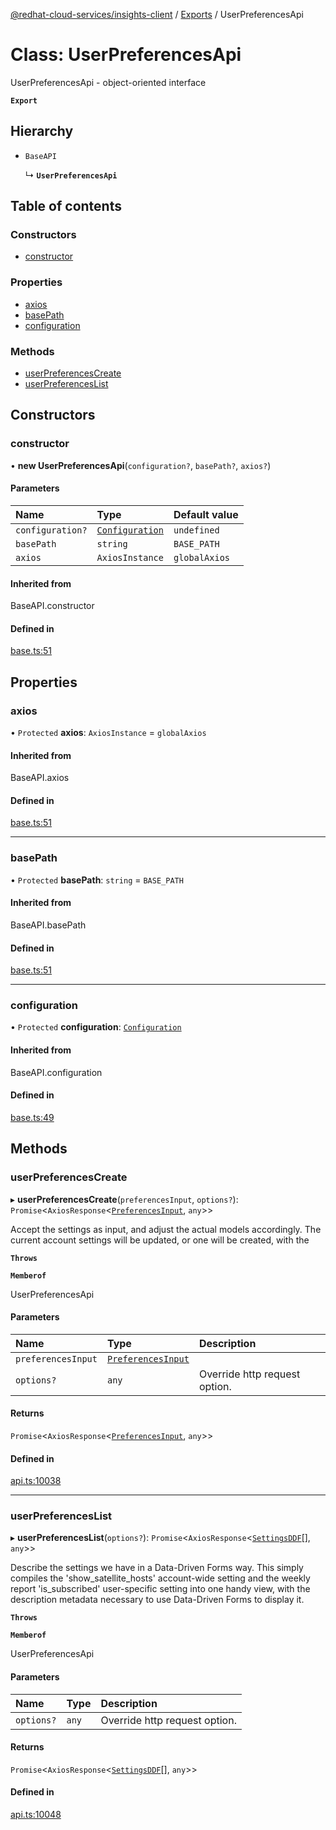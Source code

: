 [@redhat-cloud-services/insights-client](../README.md) / [Exports](../modules.md) / UserPreferencesApi

# Class: UserPreferencesApi

UserPreferencesApi - object-oriented interface

**`Export`**

## Hierarchy

- `BaseAPI`

  ↳ **`UserPreferencesApi`**

## Table of contents

### Constructors

- [constructor](UserPreferencesApi.md#constructor)

### Properties

- [axios](UserPreferencesApi.md#axios)
- [basePath](UserPreferencesApi.md#basepath)
- [configuration](UserPreferencesApi.md#configuration)

### Methods

- [userPreferencesCreate](UserPreferencesApi.md#userpreferencescreate)
- [userPreferencesList](UserPreferencesApi.md#userpreferenceslist)

## Constructors

### constructor

• **new UserPreferencesApi**(`configuration?`, `basePath?`, `axios?`)

#### Parameters

| Name | Type | Default value |
| :------ | :------ | :------ |
| `configuration?` | [`Configuration`](Configuration.md) | `undefined` |
| `basePath` | `string` | `BASE_PATH` |
| `axios` | `AxiosInstance` | `globalAxios` |

#### Inherited from

BaseAPI.constructor

#### Defined in

[base.ts:51](https://github.com/RedHatInsights/javascript-clients/blob/master/packages/insights/base.ts#L51)

## Properties

### axios

• `Protected` **axios**: `AxiosInstance` = `globalAxios`

#### Inherited from

BaseAPI.axios

#### Defined in

[base.ts:51](https://github.com/RedHatInsights/javascript-clients/blob/master/packages/insights/base.ts#L51)

___

### basePath

• `Protected` **basePath**: `string` = `BASE_PATH`

#### Inherited from

BaseAPI.basePath

#### Defined in

[base.ts:51](https://github.com/RedHatInsights/javascript-clients/blob/master/packages/insights/base.ts#L51)

___

### configuration

• `Protected` **configuration**: [`Configuration`](Configuration.md)

#### Inherited from

BaseAPI.configuration

#### Defined in

[base.ts:49](https://github.com/RedHatInsights/javascript-clients/blob/master/packages/insights/base.ts#L49)

## Methods

### userPreferencesCreate

▸ **userPreferencesCreate**(`preferencesInput`, `options?`): `Promise`<`AxiosResponse`<[`PreferencesInput`](../interfaces/PreferencesInput.md), `any`\>\>

Accept the settings as input, and adjust the actual models accordingly.  The current account settings will be updated, or one will be created, with the

**`Throws`**

**`Memberof`**

UserPreferencesApi

#### Parameters

| Name | Type | Description |
| :------ | :------ | :------ |
| `preferencesInput` | [`PreferencesInput`](../interfaces/PreferencesInput.md) |  |
| `options?` | `any` | Override http request option. |

#### Returns

`Promise`<`AxiosResponse`<[`PreferencesInput`](../interfaces/PreferencesInput.md), `any`\>\>

#### Defined in

[api.ts:10038](https://github.com/RedHatInsights/javascript-clients/blob/master/packages/insights/api.ts#L10038)

___

### userPreferencesList

▸ **userPreferencesList**(`options?`): `Promise`<`AxiosResponse`<[`SettingsDDF`](../interfaces/SettingsDDF.md)[], `any`\>\>

Describe the settings we have in a Data-Driven Forms way.  This simply compiles the \'show_satellite_hosts\' account-wide setting and the weekly report \'is_subscribed\' user-specific setting into one handy view, with the description metadata necessary to use Data-Driven Forms to display it.

**`Throws`**

**`Memberof`**

UserPreferencesApi

#### Parameters

| Name | Type | Description |
| :------ | :------ | :------ |
| `options?` | `any` | Override http request option. |

#### Returns

`Promise`<`AxiosResponse`<[`SettingsDDF`](../interfaces/SettingsDDF.md)[], `any`\>\>

#### Defined in

[api.ts:10048](https://github.com/RedHatInsights/javascript-clients/blob/master/packages/insights/api.ts#L10048)
